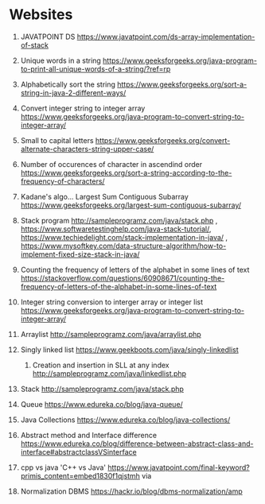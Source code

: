 # Websites


1) JAVATPOINT DS https://www.javatpoint.com/ds-array-implementation-of-stack
2) Unique words in a string https://www.geeksforgeeks.org/java-program-to-print-all-unique-words-of-a-string/?ref=rp 
3) Alphabetically sort the string https://www.geeksforgeeks.org/sort-a-string-in-java-2-different-ways/
4) Convert integer string to integer array https://www.geeksforgeeks.org/java-program-to-convert-string-to-integer-array/
5) Small to capital letters https://www.geeksforgeeks.org/convert-alternate-characters-string-upper-case/
6) Number of occurences of character in ascendind order https://www.geeksforgeeks.org/sort-a-string-according-to-the-frequency-of-characters/
7) Kadane's algo... Largest Sum Contiguous Subarray https://www.geeksforgeeks.org/largest-sum-contiguous-subarray/
8) Stack program http://sampleprogramz.com/java/stack.php , https://www.softwaretestinghelp.com/java-stack-tutorial/, https://www.techiedelight.com/stack-implementation-in-java/ , https://www.mysoftkey.com/data-structure-algorithm/how-to-implement-fixed-size-stack-in-java/ 
9) Counting the frequency of letters of the alphabet in some lines of text https://stackoverflow.com/questions/60908671/counting-the-frequency-of-letters-of-the-alphabet-in-some-lines-of-text
10) Integer string conversion to interger array or integer list https://www.geeksforgeeks.org/java-program-to-convert-string-to-integer-array/
11) Arraylist http://sampleprogramz.com/java/arraylist.php
12) Singly linked list https://www.geekboots.com/java/singly-linkedlist
    1. Creation and insertion in SLL at any index http://sampleprogramz.com/java/linkedlist.php

12) Stack http://sampleprogramz.com/java/stack.php
13) Queue https://www.edureka.co/blog/java-queue/
14) Java Collections https://www.edureka.co/blog/java-collections/
15) Abstract method and Interface difference https://www.edureka.co/blog/difference-between-abstract-class-and-interface#abstractclassVSinterface
16) cpp vs java 'C++ vs Java' https://www.javatpoint.com/final-keyword?primis_content=embed1830f1qjstmh via 
17) Normalization DBMS https://hackr.io/blog/dbms-normalization/amp
